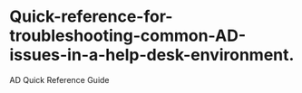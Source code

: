 # Quick-reference-for-troubleshooting-common-AD-issues-in-a-help-desk-environment.
AD Quick Reference Guide
